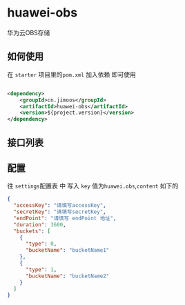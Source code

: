 # huawei-obs

华为云OBS存储

## 如何使用

在 `starter` 项目里的`pom.xml` 加入依赖 即可使用

```xml

<dependency>
    <groupId>cn.jimoos</groupId>
    <artifactId>huawei-obs</artifactId>
    <version>${project.version}</version>
</dependency>
```

## 接口列表

## 配置

往 `settings`配置表 中 写入 `key` 值为`huawei.obs`,`content` 如下的

```json
{
  "accessKey": "请填写accessKey",
  "secretKey": "请填写secretKey",
  "endPoint": "请填写 endPoint 地址",
  "duration": 3600,
  "buckets": [
    {
      "type": 0,
      "bucketName": "bucketName1"
    },
    {
      "type": 1,
      "bucketName": "bucketName2"
    }
  ]
}

```